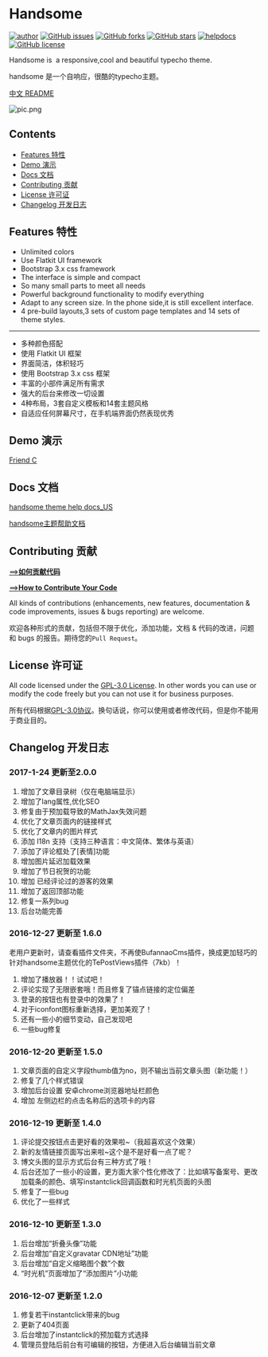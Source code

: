 # Handsome  

[![author](https://img.shields.io/badge/author-Hewro-blue.svg)](http://www.ihewro.xyz) 
[![GitHub issues](https://img.shields.io/github/issues/ihewro/typecho-theme-handsome.svg)](https://github.com/ihewro/typecho-theme-handsome/issues)
[![GitHub forks](https://img.shields.io/github/forks/ihewro/typecho-theme-handsome.svg)](https://github.com/ihewro/typecho-theme-handsome/network)
[![GitHub stars](https://img.shields.io/github/stars/ihewro/typecho-theme-handsome.svg)](https://github.com/ihewro/typecho-theme-handsome/stargazers)
[![helpdocs](https://img.shields.io/badge/Docs-HELP-red.svg)](http://www.ihewro.xyz/archives/519/) 
[![GitHub license](https://img.shields.io/badge/license-AGPL-blue.svg)](https://raw.githubusercontent.com/ihewro/typecho-theme-handsome/master/LICENSE)

Handsome is  a responsive,cool and beautiful typecho theme.

handsome 是一个自响应，很酷的typecho主题。

[中文 README](http://www.ihewro.xyz/archives/489) 

![pic.png][1]


## Contents
* [Features 特性](#features-特性)
* [Demo 演示](#demo-演示)
* [Docs 文档](#docs-文档)
* [Contributing 贡献](#contributing-贡献)
* [License 许可证](#license-许可证)
* [Changelog 开发日志](#changelog-开发日志)

## Features 特性

* Unlimited colors
* Use Flatkit UI framework
* Bootstrap 3.x css framework
* The interface is simple and compact
* So many small parts to meet all needs
* Powerful background functionality to modify everything
* Adapt to any screen size. In the phone side,it is still excellent interface.
* 4 pre-build layouts,3 sets of custom page templates and 14 sets of theme styles.

---
* 多种颜色搭配
* 使用 Flatkit UI 框架
* 界面简洁，体积轻巧
* 使用 Bootstrap 3.x css 框架
* 丰富的小部件满足所有需求
* 强大的后台来修改一切设置
* 4种布局，3套自定义模板和14套主题风格
* 自适应任何屏幕尺寸，在手机端界面仍然表现优秀

## Demo 演示

[Friend C](http://www.ihewro.xyz)

## Docs 文档

[handsome theme  help docs_US](http://www.ihewro.xyz/archives/519/)

[handsome主题帮助文档](http://www.ihewro.xyz/archives/519/)

## Contributing 贡献

[==>**如何贡献代码**](https://github.com/ihewro/typecho-theme-handsome/wiki/%E8%B4%A1%E7%8C%AE%E4%BB%A3%E7%A0%81)

[==>**How to Contribute Your Code**](https://github.com/ihewro/typecho-theme-handsome/wiki/%E8%B4%A1%E7%8C%AE%E4%BB%A3%E7%A0%81)

All kinds of contributions (enhancements, new features, documentation & code improvements, issues & bugs reporting) are welcome.

欢迎各种形式的贡献，包括但不限于优化，添加功能，文档 & 代码的改进，问题和 bugs 的报告。期待您的`Pull Request`。

## License 许可证

All code licensed under the [GPL-3.0  License](https://github.com/ihewro/typecho-theme-handsome/blob/master/LICENSE). In other words you can use or modify the code freely but you can not use it for business purposes.

所有代码根据[GPL-3.0协议](https://github.com/ihewro/typecho-theme-handsome/blob/master/LICENSE)。换句话说，你可以使用或者修改代码，但是你不能用于商业目的。

## Changelog 开发日志

### 2017-1-24 更新至2.0.0

1. 增加了文章目录树（仅在电脑端显示）
2. 增加了lang属性,优化SEO
3. 修复由于预加载导致的MathJax失效问题
4. 优化了文章页面内的链接样式
5. 优化了文章内的图片样式
6. 添加 I18n 支持（支持三种语言：中文简体、繁体与英语）
7. 添加了评论框处了[表情]功能
8. 增加图片延迟加载效果
9. 增加了节日祝贺的功能
10. 增加 已经评论过的游客的效果
11. 增加了返回顶部功能
12. 修复一系列bug
13. 后台功能完善

### 2016-12-27 更新至 1.6.0

老用户更新时，请查看插件文件夹，不再使BufannaoCms插件，换成更加轻巧的针对handsome主题优化的TePostViews插件（7kb）！

1. 增加了播放器！！试试吧！
2. 评论实现了无限嵌套哦！而且修复了锚点链接的定位偏差
3. 登录的按钮也有登录中的效果了！
4. 对于iconfont图标重新选择，更加美观了！
5. 还有一些小的细节变动，自己发现吧
6. 一些bug修复

### 2016-12-20 更新至 1.5.0

1. 文章页面的自定义字段thumb值为no，则不输出当前文章头图（新功能！）
2. 修复了几个样式错误
3. 增加后台设置 安卓chrome浏览器地址栏颜色
4. 增加 左侧边栏的点击名称后的选项卡的内容

### 2016-12-19 更新至 1.4.0

1. 评论提交按钮点击更好看的效果啦~（我超喜欢这个效果）
2. 新的友情链接页面写出来啦~这个是不是好看一点了呢？
3. 博文头图的显示方式后台有三种方式了哦！
4. 后台还加了一些小的设置，更方面大家个性化修改了：比如填写备案号、更改加载条的颜色、填写instantclick回调函数和时光机页面的头图
5. 修复了一些bug
6. 优化了一些样式

### 2016-12-10 更新至 1.3.0

1. 后台增加“折叠头像”功能
2. 后台增加“自定义gravatar CDN地址”功能
3. 后台增加“自定义缩略图个数”个数
4. “时光机”页面增加了“添加图片”小功能

### 2016-12-07 更新至 1.2.0

1. 修复若干instantclick带来的bug
2. 更新了404页面
3. 后台增加了instantclick的预加载方式选择
4. 管理员登陆后前台有可编辑的按钮，方便进入后台编辑当前文章

[1]: http://7xlk7n.com1.z0.glb.clouddn.com/2016/12/2960973115.png
